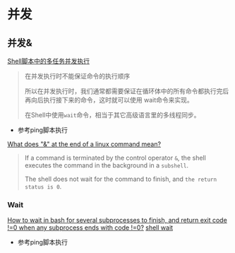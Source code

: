 # 并发

## 并发&

[Shell脚本中的多任务并发执行](https://blog.51cto.com/yttitan/2409618)

> 在并发执行时不能保证命令的执行顺序
>
> 所以在并发执行时，我们通常都需要保证在循环体中的所有命令都执行完后再向后执行接下来的命令，这时就可以使用 wait命令来实现。
>
> 在Shell中使用`wait`命令，相当于其它高级语言里的多线程同步。

* 参考ping脚本执行

[What does "&" at the end of a linux command mean?](https://stackoverflow.com/questions/13338870/what-does-at-the-end-of-a-linux-command-mean)

> If a command is terminated by the control operator `&`, the shell executes the command in the background in a `subshell`.
>
> The shell does not wait for the command to finish, and `the return status is 0`.

### Wait

[How to wait in bash for several subprocesses to finish, and return exit code !=0 when any subprocess ends with code !=0?](https://stackoverflow.com/questions/356100/how-to-wait-in-bash-for-several-subprocesses-to-finish-and-return-exit-code-0) [shell wait](https://www.gnu.org/software/bash/manual/html\_node/Job-Control-Builtins.html#index-wait)

* 参考ping脚本执行
